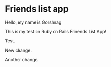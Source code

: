 # Friends list app

Hello, my name is Gorshnag

This is my test on Ruby on Rails Frinends List App!

Test.

New change.

Another change.